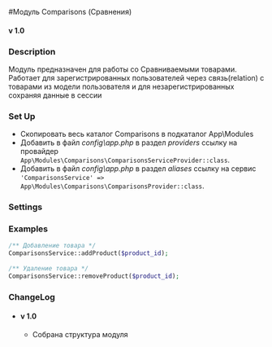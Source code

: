 #Модуль Comparisons (Сравнения)
#### v 1.0

### Description
Модуль предназначен для работы со Сравниваемыми товарами.
Работает для зарегистрированных пользователей через связь(relation) 
c товарами из модели пользователя
и для незарегистрированных сохраняя данные в сессии

### Set Up
- Скопировать весь каталог Comparisons в подкаталог App\Modules
- Добавить в файл *config\app.php* в раздел *providers* ссылку на провайдер `App\Modules\Comparisons\ComparisonsServiceProvider::class`.
- Добавить в файл *config\app.php* в раздел *aliases* ссылку на сервис `'ComparisonsService' => App\Modules\Comparisons\ComparisonsProvider::class`.

### Settings

### Examples
````php
/** Добавление товара */
ComparisonsService::addProduct($product_id);
 
/** Удаление товара */
ComparisonsService::removeProduct($product_id); 
````
### ChangeLog
- #### v 1.0
    - Собрана структура модуля
